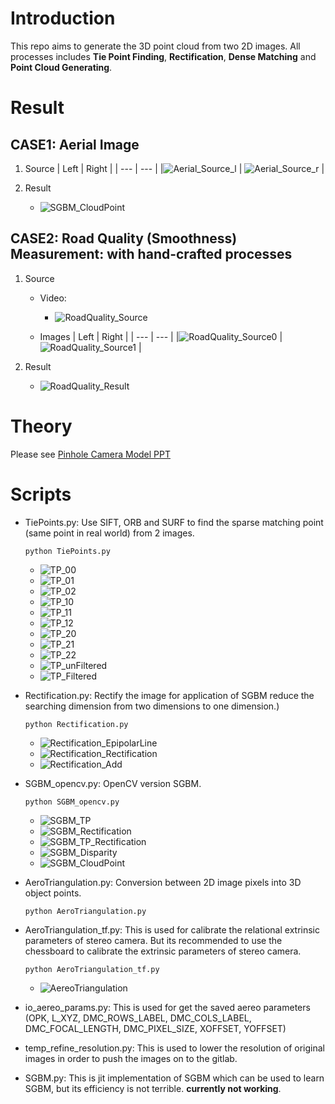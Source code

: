 # Introduction
This repo aims to generate the 3D point cloud from two 2D images. All processes includes **Tie Point Finding**, **Rectification**, **Dense Matching** and **Point Cloud Generating**.

# Result
## CASE1: Aerial Image
1. Source
    | Left | Right |
    | --- | --- | 
    |![Aerial_Source_l](static/Aerial_Source_l.jpg) | ![Aerial_Source_r](static/Aerial_Source_r.jpg) |

2. Result
    - ![SGBM_CloudPoint](static/SGBM_CloudPoint.png)

## CASE2: Road Quality (Smoothness) Measurement: with hand-crafted processes
1. Source 
    - Video: 
        - ![RoadQuality_Source](static/RoadQuality_Source4.gif)


    - Images
        | Left | Right |
        | --- | --- | 
        |![RoadQuality_Source0](static/RoadQuality_Source0.jpg) | ![RoadQuality_Source1](static/RoadQuality_Source1.jpg) |

2. Result
    - ![RoadQuality_Result](static/RoadQuality_Result.gif)

# Theory
Please see [Pinhole Camera Model PPT](https://docs.google.com/presentation/d/1d6rK1UMtkgI-SxBe5717WRXsQCkIL9Wc/edit?usp=sharing&ouid=110278970958064225979&rtpof=true&sd=true)

# Scripts
- TiePoints.py: Use SIFT, ORB and SURF to find the sparse matching point (same point in real world) from 2 images.
    ```
    python TiePoints.py
    ```
    - ![TP_00](static/TP_00.png)
    - ![TP_01](static/TP_01.png)
    - ![TP_02](static/TP_02.png)
    - ![TP_10](static/TP_10.png)
    - ![TP_11](static/TP_11.png)
    - ![TP_12](static/TP_12.png)
    - ![TP_20](static/TP_20.png)
    - ![TP_21](static/TP_21.png)
    - ![TP_22](static/TP_22.png)
    - ![TP_unFiltered](static/TP_unFiltered.png)
    - ![TP_Filtered](static/TP_Filtered.png)
    
- Rectification.py: Rectify the image for application of SGBM reduce the searching dimension from two dimensions to one dimension.)
    ```
    python Rectification.py
    ```
    - ![Rectification_EpipolarLine](static/Rectification_EpipolarLine.png)
    - ![Rectification_Rectification](static/Rectification_Rectification.png)
    - ![Rectification_Add](static/Rectification_Add.png)

- SGBM_opencv.py: OpenCV version SGBM.
    ```
    python SGBM_opencv.py
    ```
    - ![SGBM_TP](static/SGBM_TP.png)
    - ![SGBM_Rectification](static/SGBM_Rectification.png)
    - ![SGBM_TP_Rectification](static/SGBM_TP_Rectification.png)
    - ![SGBM_Disparity](static/SGBM_Disparity.png)
    - ![SGBM_CloudPoint](static/SGBM_CloudPoint.png)

- AeroTriangulation.py: Conversion between 2D image pixels into 3D object points.
    ```
    python AeroTriangulation.py
    ```

- AeroTriangulation_tf.py: This is used for calibrate the relational extrinsic parameters of stereo camera. But its recommended to use the chessboard to calibrate the extrinsic parameters of stereo camera.
    ```
    python AeroTriangulation_tf.py
    ```
    - ![AereoTriangulation](static/AereoTriangulation.png)

- io_aereo_params.py: This is used for get the saved aereo parameters (OPK, L_XYZ, DMC_ROWS_LABEL, DMC_COLS_LABEL, DMC_FOCAL_LENGTH, DMC_PIXEL_SIZE, XOFFSET, YOFFSET)

- temp_refine_resolution.py: This is used to lower the resolution of original images in order to push the images on to the gitlab.

- SGBM.py: This is jit implementation of SGBM which can be used to learn SGBM, but its efficiency is not terrible. **currently not working**.
